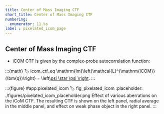 ```yaml
---
title: Center of Mass Imaging CTF
short_title: Center of Mass Imaging CTF
numbering:
  enumerator: 11.%s
label : pixelated_icom_page
---
```


## Center of Mass Imaging CTF

- iCOM CTF is given by the complex-probe autocorrelation function:

:::{math}
:label: icom_ctf_eq
\mathrm{Im}\left\{\mathcal{L}^{\mathrm{iCOM}}(\bm{q})\right\} = \left[\psi \star \psi \right](\bm{q}).
:::

:::{figure} #app:pixelated_icom
:label: fig_pixelated_icom
:placeholder: ./figures/pixelated_icom_placeholder.png
Effect of various aberrations on the iCoM CTF.
The resulting CTF is shown on the left panel, radial average in the middle panel, and effect on weak phase object in the right panel.
:::
